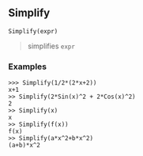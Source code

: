 ## Simplify 

```
Simplify(expr)
```

> simplifies `expr`

### Examples
```
>>> Simplify(1/2*(2*x+2))
x+1
>> Simplify(2*Sin(x)^2 + 2*Cos(x)^2)
2
>> Simplify(x)
x
>> Simplify(f(x))
f(x)
>> Simplify(a*x^2+b*x^2)
(a+b)*x^2
```
